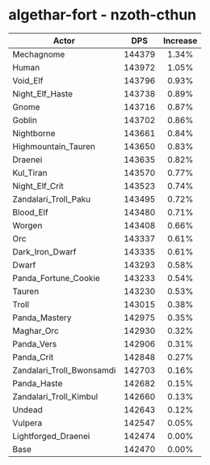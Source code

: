 # algethar-fort - nzoth-cthun
| Actor | DPS | Increase |
|---|:---:|:---:|
|Mechagnome|144379|1.34%|
|Human|143972|1.05%|
|Void_Elf|143796|0.93%|
|Night_Elf_Haste|143738|0.89%|
|Gnome|143716|0.87%|
|Goblin|143702|0.86%|
|Nightborne|143661|0.84%|
|Highmountain_Tauren|143650|0.83%|
|Draenei|143635|0.82%|
|Kul_Tiran|143570|0.77%|
|Night_Elf_Crit|143523|0.74%|
|Zandalari_Troll_Paku|143495|0.72%|
|Blood_Elf|143480|0.71%|
|Worgen|143408|0.66%|
|Orc|143337|0.61%|
|Dark_Iron_Dwarf|143335|0.61%|
|Dwarf|143293|0.58%|
|Panda_Fortune_Cookie|143233|0.54%|
|Tauren|143230|0.53%|
|Troll|143015|0.38%|
|Panda_Mastery|142975|0.35%|
|Maghar_Orc|142930|0.32%|
|Panda_Vers|142906|0.31%|
|Panda_Crit|142848|0.27%|
|Zandalari_Troll_Bwonsamdi|142703|0.16%|
|Panda_Haste|142682|0.15%|
|Zandalari_Troll_Kimbul|142660|0.13%|
|Undead|142643|0.12%|
|Vulpera|142547|0.05%|
|Lightforged_Draenei|142474|0.00%|
|Base|142470|0.00%|
